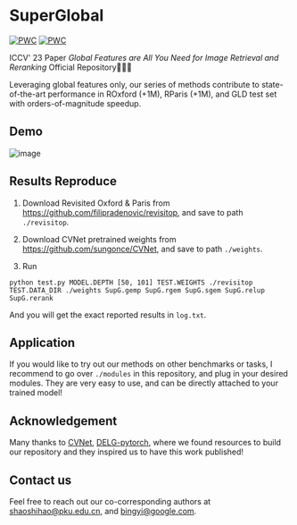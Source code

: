 # SuperGlobal
[![PWC](https://img.shields.io/endpoint.svg?url=https://paperswithcode.com/badge/global-features-are-all-you-need-for-image/image-retrieval-on-roxford-hard)](https://paperswithcode.com/sota/image-retrieval-on-roxford-hard?p=global-features-are-all-you-need-for-image)
[![PWC](https://img.shields.io/endpoint.svg?url=https://paperswithcode.com/badge/global-features-are-all-you-need-for-image/image-retrieval-on-rparis-hard)](https://paperswithcode.com/sota/image-retrieval-on-rparis-hard?p=global-features-are-all-you-need-for-image)



ICCV' 23 Paper *Global Features are All You Need for Image Retrieval and Reranking* Official Repository🚀🚀🚀

Leveraging global features only, our series of methods contribute to state-of-the-art performance in ROxford (+1M), RParis (+1M), and GLD test set with orders-of-magnitude speedup.

## Demo

![image](https://github.com/ShihaoShao-GH/SuperGlobal/blob/main/demo.gif)

## Results Reproduce

1) Download Revisited Oxford & Paris from https://github.com/filipradenovic/revisitop, and
save to path `./revisitop`.

2) Download CVNet pretrained weights from https://github.com/sungonce/CVNet, and save to path `./weights`.

3) Run 

`python test.py MODEL.DEPTH [50, 101] TEST.WEIGHTS ./revisitop TEST.DATA_DIR ./weights
SupG.gemp SupG.rgem SupG.sgem SupG.relup SupG.rerank`

And you will get the exact reported results in `log.txt`.

## Application

If you would like to try out our methods on other benchmarks or tasks, 
I recommend to go over `./modules` in this repository, and plug in your desired 
modules. They are very easy to use, and can be directly attached to your trained model!

## Acknowledgement

Many thanks to [CVNet](https://github.com/sungonce/CVNet), [DELG-pytorch](https://github.com/feymanpriv/DELG),
where we found resources to build our repository 
and they inspired us to have this work published!

## Contact us

Feel free to reach out our co-corresponding authors at shaoshihao@pku.edu.cn, and bingyi@google.com.
